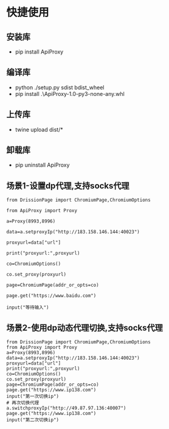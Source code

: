 # 快捷使用
## 安装库
- pip install ApiProxy

## 编译库
- python ./setup.py sdist bdist_wheel 
- pip install .\ApiProxy-1.0-py3-none-any.whl

## 上传库
- twine upload dist/*

## 卸载库
- pip uninstall ApiProxy

## 场景1-设置dp代理,支持socks代理

```
from DrissionPage import ChromiumPage,ChromiumOptions

from ApiProxy import Proxy

a=Proxy(8993,8996)

data=a.setproxyIp("http://183.158.146.144:40023")

proxyurl=data["url"]

print("proxyurl:",proxyurl)

co=ChromiumOptions()

co.set_proxy(proxyurl)

page=ChromiumPage(addr_or_opts=co)

page.get("https://www.baidu.com")

input("等待输入")
```

## 场景2-使用dp动态代理切换,支持socks代理

```
from DrissionPage import ChromiumPage,ChromiumOptions
from ApiProxy import Proxy
a=Proxy(8993,8996)
data=a.setproxyIp("http://183.158.146.144:40023")
proxyurl=data["url"]
print("proxyurl:",proxyurl)
co=ChromiumOptions()
co.set_proxy(proxyurl)
page=ChromiumPage(addr_or_opts=co)
page.get("https://www.ip138.com")
input("第一次切换ip")
# 再次切换代理
a.switchproxyIp("http://49.87.97.136:40007")
page.get("https://www.ip138.com")
input("第二次切换ip")
```

